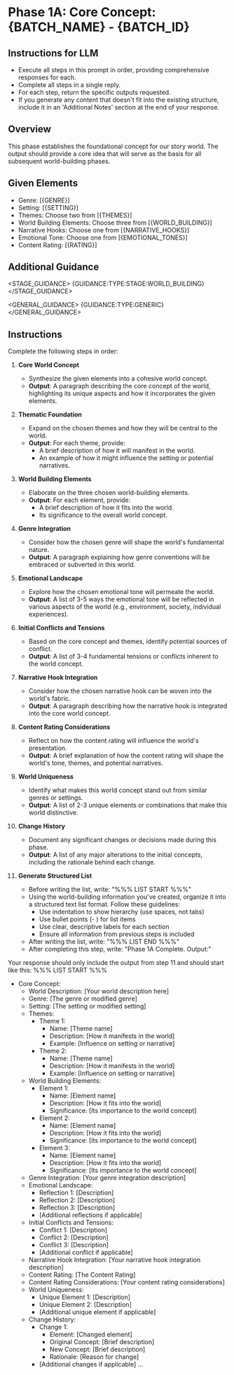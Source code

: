 # Phase 1A: Core Concept: {BATCH_NAME} - {BATCH_ID}

## Instructions for LLM

- Execute all steps in this prompt in order, providing comprehensive responses for each.
- Complete all steps in a single reply.
- For each step, return the specific outputs requested.
- If you generate any content that doesn't fit into the existing structure, include it in an 'Additional Notes' section at the end of your response.

## Overview

This phase establishes the foundational concept for our story world. The output should provide a core idea that will serve as the basis for all subsequent world-building phases.

## Given Elements

- Genre: [{GENRE}]
- Setting: [{SETTING}]
- Themes: Choose two from [{THEMES}]
- World Building Elements: Choose three from [{WORLD_BUILDING}]
- Narrative Hooks: Choose one from [{NARRATIVE_HOOKS}]
- Emotional Tone: Choose one from [{EMOTIONAL_TONES}]
- Content Rating: [{RATING}]

## Additional Guidance

<STAGE_GUIDANCE>
{GUIDANCE:TYPE:STAGE:WORLD_BUILDING}
</STAGE_GUIDANCE>

<GENERAL_GUIDANCE>
{GUIDANCE:TYPE:GENERIC}
</GENERAL_GUIDANCE>

## Instructions

Complete the following steps in order:

1. **Core World Concept**
   - Synthesize the given elements into a cohesive world concept.
   - **Output**: A paragraph describing the core concept of the world, highlighting its unique aspects and how it incorporates the given elements.

2. **Thematic Foundation**
   - Expand on the chosen themes and how they will be central to the world.
   - **Output**: For each theme, provide:
     - A brief description of how it will manifest in the world.
     - An example of how it might influence the setting or potential narratives.

3. **World Building Elements**
   - Elaborate on the three chosen world-building elements.
   - **Output**: For each element, provide:
     - A brief description of how it fits into the world.
     - Its significance to the overall world concept.

4. **Genre Integration**
   - Consider how the chosen genre will shape the world's fundamental nature.
   - **Output**: A paragraph explaining how genre conventions will be embraced or subverted in this world.

5. **Emotional Landscape**
   - Explore how the chosen emotional tone will permeate the world.
   - **Output**: A list of 3-5 ways the emotional tone will be reflected in various aspects of the world (e.g., environment, society, individual experiences).

6. **Initial Conflicts and Tensions**
   - Based on the core concept and themes, identify potential sources of conflict.
   - **Output**: A list of 3-4 fundamental tensions or conflicts inherent to the world concept.

7. **Narrative Hook Integration**
   - Consider how the chosen narrative hook can be woven into the world's fabric.
   - **Output**: A paragraph describing how the narrative hook is integrated into the core world concept.

8. **Content Rating Considerations**
   - Reflect on how the content rating will influence the world's presentation.
   - **Output**: A brief explanation of how the content rating will shape the world's tone, themes, and potential narratives.

9. **World Uniqueness**
   - Identify what makes this world concept stand out from similar genres or settings.
   - **Output**: A list of 2-3 unique elements or combinations that make this world distinctive.

10. **Change History**
    - Document any significant changes or decisions made during this phase.
    - **Output**: A list of any major alterations to the initial concepts, including the rationale behind each change.

11. **Generate Structured List**
    - Before writing the list, write: "%%% LIST START %%%"
    - Using the world-building information you've created, organize it into a structured text list format. Follow these guidelines:
      - Use indentation to show hierarchy (use spaces, not tabs)
      - Use bullet points (- ) for list items
      - Use clear, descriptive labels for each section
      - Ensure all information from previous steps is included
    - After writing the list, write: "%%% LIST END %%%"
    - After completing this step, write: "Phase 1A Complete. Output:"

Your response should only include the output from step 11 and should start like this:
%%% LIST START %%%

- Core Concept:
  - World Description: [Your world description here]
  - Genre: [The genre or modified genre]
  - Setting: [The setting or modified setting]
  - Themes:
    - Theme 1:
      - Name: [Theme name]
      - Description: [How it manifests in the world]
      - Example: [Influence on setting or narrative]
    - Theme 2:
      - Name: [Theme name]
      - Description: [How it manifests in the world]
      - Example: [Influence on setting or narrative]
  - World Building Elements:
    - Element 1:
      - Name: [Element name]
      - Description: [How it fits into the world]
      - Significance: [Its importance to the world concept]
    - Element 2:
      - Name: [Element name]
      - Description: [How it fits into the world]
      - Significance: [Its importance to the world concept]
    - Element 3:
      - Name: [Element name]
      - Description: [How it fits into the world]
      - Significance: [Its importance to the world concept]
  - Genre Integration: [Your genre integration description]
  - Emotional Landscape:
    - Reflection 1: [Description]
    - Reflection 2: [Description]
    - Reflection 3: [Description]
    - [Additional reflections if applicable]
  - Initial Conflicts and Tensions:
    - Conflict 1: [Description]
    - Conflict 2: [Description]
    - Conflict 3: [Description]
    - [Additional conflict if applicable]
  - Narrative Hook Integration: [Your narrative hook integration description]
  - Content Rating: [The Content Rating]
  - Content Rating Considerations: [Your content rating considerations]
  - World Uniqueness:
    - Unique Element 1: [Description]
    - Unique Element 2: [Description]
    - [Additional unique element if applicable]
  - Change History:
    - Change 1:
      - Element: [Changed element]
      - Original Concept: [Brief description]
      - New Concept: [Brief description]
      - Rationale: [Reason for change]
    - [Additional changes if applicable]
...
